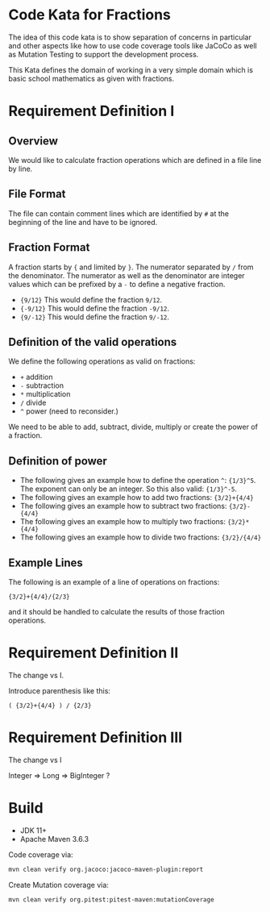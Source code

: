 <!---
 Licensed to the Apache Software Foundation (ASF) under one or more
 contributor license agreements.  See the NOTICE file distributed with
 this work for additional information regarding copyright ownership.
 The ASF licenses this file to You under the Apache License, Version 2.0
 (the "License"); you may not use this file except in compliance with
 the License.  You may obtain a copy of the License at

      http://www.apache.org/licenses/LICENSE-2.0

 Unless required by applicable law or agreed to in writing, software
 distributed under the License is distributed on an "AS IS" BASIS,
 WITHOUT WARRANTIES OR CONDITIONS OF ANY KIND, either express or implied.
 See the License for the specific language governing permissions and
 limitations under the License.
-->
# Code Kata for Fractions

The idea of this code kata is to show separation of concerns in particular and other aspects
like how to use code coverage tools like JaCoCo as well as Mutation Testing to support the development
process.

This Kata defines the domain of working in a very simple domain which is basic school mathematics as
given with fractions.

# Requirement Definition I 

## Overview
We would like to calculate fraction operations which are defined in a file line by line.

## File Format

The file can contain comment lines which are identified
by `#` at the beginning of the line and have to be ignored.

## Fraction Format
A fraction starts by `{` and limited by `}`. The numerator separated by `/` from the denominator.
The numerator as well as the denominator are integer values which can be prefixed by a `-` to define
a negative fraction.

* `{9/12}` This would define the fraction `9/12`.
* `{-9/12}` This would define the fraction `-9/12`.
* `{9/-12}` This would define the fraction `9/-12`.

## Definition of the valid operations

We define the following operations as valid on fractions:

 * `+` addition
 * `-` subtraction
 * `*` multiplication
 * `/` divide
 * `^` power (need to reconsider.)

We need to be able to add, subtract, divide, multiply or create the power of a fraction.

## Definition of power

* The following gives an example how to define the operation `^`:
  `{1/3}^5`. The exponent can only be an integer. So this also valid: `{1/3}^-5`.
* The following gives an example how to add two fractions: `{3/2}+{4/4}`
* The following gives an example how to subtract two fractions: `{3/2}-{4/4}`
* The following gives an example how to multiply two fractions: `{3/2}*{4/4}`
* The following gives an example how to divide two fractions: `{3/2}/{4/4}`

## Example Lines
The following is an example of a line of operations on fractions:
```
{3/2}+{4/4}/{2/3}
``` 

and it should be handled to calculate the results of those
fraction operations.


# Requirement Definition II

The change vs I.

Introduce parenthesis like this:
```
( {3/2}+{4/4} ) / {2/3}
``` 

# Requirement Definition III

The change vs I

Integer => Long => BigInteger ?

# Build

* JDK 11+
* Apache Maven 3.6.3

Code coverage via:
```bash
mvn clean verify org.jacoco:jacoco-maven-plugin:report
```
Create Mutation coverage via:
```bash
mvn clean verify org.pitest:pitest-maven:mutationCoverage
```